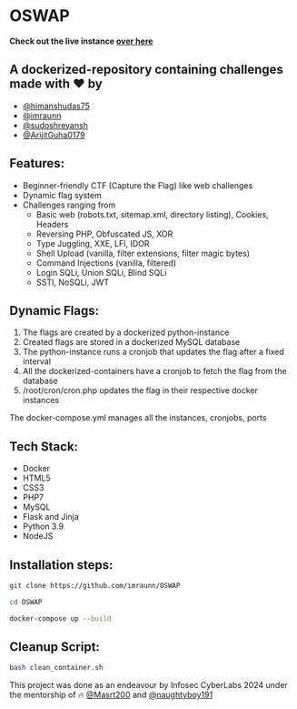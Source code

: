 # OSWAP

**Check out the live instance [over here](http://oswap.ml:9999/)**

## A dockerized-repository containing challenges made with :heart: by
- [@himanshudas75](https://github.com/himanshudas75)
- [@imraunn](https://github.com/imraunn)
- [@sudoshreyansh](https://github.com/sudoshreyansh)
- [@ArijitGuha0179](https://github.com/ArijitGuha0179)

## Features:
- Beginner-friendly CTF (Capture the Flag) like web challenges
- Dynamic flag system
- Challenges ranging from 
    - Basic web (robots.txt, sitemap.xml, directory listing), Cookies, Headers
    - Reversing PHP, Obfuscated JS, XOR
    - Type Juggling, XXE, LFI, IDOR
    - Shell Upload (vanilla, filter extensions, filter magic bytes)
    - Command Injections (vanilla, filtered)
    - Login SQLi, Union SQLi, Blind SQLi
    - SSTI, NoSQLi, JWT
    
## Dynamic Flags:
1) The flags are created by a dockerized python-instance
2) Created flags are stored in a dockerized MySQL database
3) The python-instance runs a cronjob that updates the flag after a fixed interval
4) All the dockerized-containers have a cronjob to fetch the flag from the database
5) /root/cron/cron.php updates the flag in their respective docker instances

The docker-compose.yml manages all the instances, cronjobs, ports

## Tech Stack:
- Docker
- HTML5
- CSS3
- PHP7
- MySQL
- Flask and Jinja
- Python 3.9
- NodeJS

## Installation steps:

```bash 
git clone https://github.com/imraunn/OSWAP
```
```bash
cd OSWAP
```
```bash
docker-compose up --build
```

## Cleanup Script:
```bash
bash clean_container.sh
```


This project was done as an endeavour by Infosec CyberLabs 2024 under the mentorship of :fire: [@Masrt200](https://github.com/masrt200/) and [@naughtyboy191](https://github.com/naughtyboy191)
